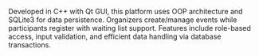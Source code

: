 Developed in C++ with Qt GUI, this platform uses OOP architecture and SQLite3 for data persistence. Organizers create/manage events while participants register with waiting list support. Features include role-based access, input validation, and efficient data handling via database transactions.
